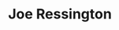 ---
avatar: /images/people/joe.jpg
avatar_small: /images/people/joe_small.jpg
bio: UK podcaster and FOSS advocate.
gplus: https://plus.google.com/+joeressington
homepage: https://joeress.com/
instagram: null
linkedin: null
title: Joe Ressington
twitter: https://twitter.com/joeressington
type: host
username: joe
youtube: null
---